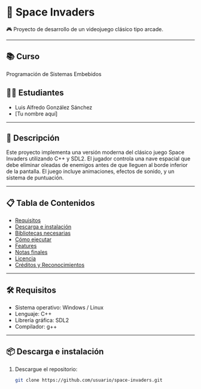 # 👾 Space Invaders

🎮 Proyecto de desarrollo de un videojuego clásico tipo arcade.

---

## 📚 Curso
Programación de Sistemas Embebidos

## 👨‍💻 Estudiantes
- Luis Alfredo González Sánchez
- [Tu nombre aquí]

---

## 🧠 Descripción
Este proyecto implementa una versión moderna del clásico juego Space Invaders utilizando C++ y SDL2. El jugador controla una nave espacial que debe eliminar oleadas de enemigos antes de que lleguen al borde inferior de la pantalla. El juego incluye animaciones, efectos de sonido, y un sistema de puntuación.

---

## 📋 Tabla de Contenidos
- [Requisitos](#requisitos)
- [Descarga e instalación](#descarga-e-instalación)
- [Bibliotecas necesarias](#bibliotecas-necesarias)
- [Cómo ejecutar](#cómo-ejecutar)
- [Features](#features)
- [Notas finales](#notas-finales)
- [Licencia](#licencia)
- [Créditos y Reconocimientos](#créditos-y-reconocimientos)

---

## 🛠️ Requisitos
- Sistema operativo: Windows / Linux
- Lenguaje: C++
- Librería gráfica: SDL2
- Compilador: g++

---

## 📦 Descarga e instalación
1. Descargue el repositorio:
   ```bash
   git clone https://github.com/usuario/space-invaders.git
